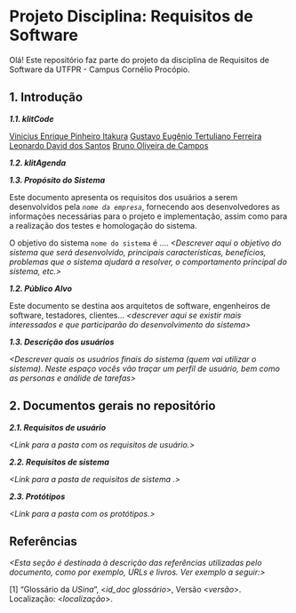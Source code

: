 
# Projeto Disciplina: Requisitos de Software

Olá! Este repositório faz parte do projeto da disciplina de Requisitos de Software da UTFPR - Campus Cornélio Procópio. 

## 1. Introdução

***1.1.  klitCode***

[Vinicius Enrique Pinheiro Itakura](https://github.com/ViniciusItakura) 
[Gustavo Eugênio Tertuliano Ferreira](https://github.com/gusteugenio)
[Leonardo David dos Santos](https://github.com/LeonardoDavidSantos) 
[Bruno Oliveira de Campos](https://github.com/0l1mpus) 

***1.2.  klitAgenda***

***1.3.  Propósito do Sistema***

Este documento apresenta os requisitos dos usuários a serem desenvolvidos pela *`nome da empresa`*, fornecendo aos desenvolvedores as informações necessárias para o projeto e implementação, assim como para a realização dos testes e homologação do sistema.

O objetivo do sistema `nome do sistema` é .... *<Descrever aqui o objetivo do sistema que será desenvolvido, principais características, benefícios, problemas que o sistema ajudará a resolver, o comportamento principal do sistema, etc.>*

***1.2.  Público Alvo***

Este documento se destina aos arquitetos de software, engenheiros de software, testadores, clientes... *<descrever aqui se existir mais interessados e que participarão do desenvolvimento do sistema>*

***1.3. Descrição dos usuários***

*<Descrever quais os usuários finais do sistema (quem vai utilizar o sistema). Neste espaço vocês vão traçar um perfil de usuário, bem como as personas e análide de tarefas>*

## 2. Documentos gerais no repositório

***2.1. Requisitos de usuário***

*<Link para a pasta com os requisitos de usuário.>*

***2.2. Requisitos de sistema***

*<Link para a pasta de requisitos de sistema .>*

***2.3. Protótipos***

*<Link para a pasta com os protótipos.>*

## Referências

*<Esta seção é destinada à descrição das referências utilizadas pelo documento, como por exemplo, URLs e livros. Ver exemplo a seguir:>*

[1] “Glossário da _USina_”, <_id_doc glossário_>, Versão <_versão_>. Localização: <_localização_>.
